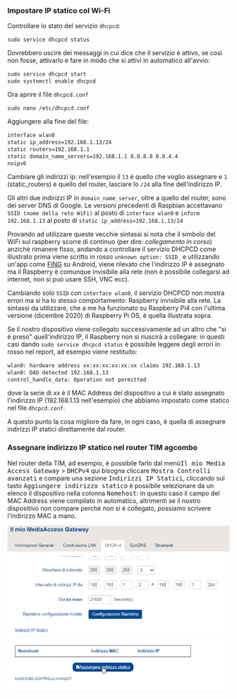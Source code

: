### Impostare IP statico col Wi-Fi

Controllare lo stato del servizio `dhcpcd`:
```
sudo service dhcpcd status
``` 
Dovrebbero uscire dei messaggi in cui dice che il servizio è attivo, se così non fosse, attivarlo e fare in modo che si attivi in automatico all'avvio:
```
sudo service dhcpcd start
sudo systemctl enable dhcpcd
```    
Ora aprire il file `dhcpcd.conf`
```
sudo nano /etc/dhcpcd.conf
```
Aggiungere alla fine del file:
```
interface wlan0
static ip_address=192.168.1.13/24
static routers=192.168.1.1
static domain_name_servers=192.168.1.1 8.8.8.8 8.8.4.4
noipv6
```    
Cambiare gli indirizzi ip: nell'esempio il `13` è quello che voglio assegnare e `1` (static_routers) è quello del router, lasciare lo `/24` alla fine dell'indirizzo IP.

Gli altri due indirizzi IP in `domain_name_server`, oltre a quello del router, sono dei server DNS di Google. Le versioni precedenti di Raspbian accettavano `SSID (nome della rete WiFi)` al posto di `interface wlan0` e `inform 192.168.1.13` al posto di `static ip_address=192.168.1.13/24`

Provando ad utilizzare queste vecchie sintassi si nota che il simbolo del WiFi sul raspberry scorre di continuo (per dire: _collegamento in corso_) anzichè rimanere fisso, andando a controllare il servizio DHCPCD come illustrato prima viene scritto in rosso `unknown option: SSID_` e utilizzando un'app come [FING](https://play.google.com/store/apps/details?id=com.overlook.android.fing&hl=it&gl=US) su Android, viene rilevato che l'indirizzo IP è assegnato ma il Raspberry è comunque invisibile alla rete (non è possibile collegarsi ad internet, non si può usare SSH, VNC ecc). 

Cambiando solo `SSID` con `interface wlan0`, il servizio DHCPCD non mostra errori ma si ha lo stesso comportamento: Raspberry invisibile alla rete. La sintassi da utilizzare, che a me ha funzionato su Raspberry Pi4 con l'ultima versione (dicembre 2020) di Raspberry Pi OS, è quella illustrata sopra.

Se il nostro dispositivo viene collegato successivamente ad un altro che "si è preso" quell'indirizzo IP, il Raspberry non si riuscirà a collegare: in questi casi dando `sudo service dhcpcd status` è possibile leggere degli errori in rosso nel report, ad esempio viene restituito:  
```
wlan0: hardware address xx:xx:xx:xx:xx:xx claims 192.168.1.13
wlan0: DAD detected 192.168.1.13
control_handle_data: Operation not permitted
```    
dove la serie di _xx_ è il MAC Address del dispositivo a cui è stato assegnato l'indirizzo IP (192.168.1.13 nell'esempio) che abbiamo impostato come statico nel file `dhcpcd.conf`. 
 
 A questo punto la cosa migliore da fare, in ogni caso, è quella di assegnare indirizzi IP statici direttamente dal router.

 ### Assegnare indirizzo IP statico nel router TIM agcombo

 Nel router della TIM, ad esempio, è possibile farlo dal menù<kbd>Il mio Media Access Gateway</kbd> > <kbd>DHCPv4</kbd> 
 qui bisogna cliccare <kbd>Mostra Controlli avanzati</kbd> e compare una sezione <kbd>Indirizzi IP Statici</kbd>, cliccando sul tasto <kbd>Aggiungere indirizzo statico</kbd> è possibile selezionare da un elenco il dispositivo nella colonna <kbd>Nomehost</kbd>: in questo caso il campo del MAC Address viene compilato in automatico, altrimenti se il nostro dispositivo non compare perchè non si è collegato, possiamo scrivere l'indirizzo MAC a mano.

 ![IP statico modem TIM](img/ip_fisso_modem_tim.png)